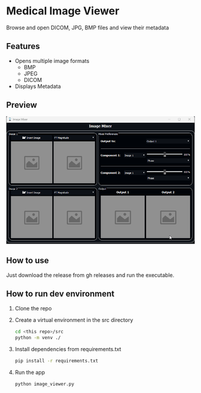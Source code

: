# Medical Image Viewer

Browse and open DICOM, JPG, BMP files and view their metadata

## Features

* Opens multiple image formats
    * BMP
    * JPEG
    * DICOM
* Displays Metadata

## Preview

![Preview](preview.gif)

## How to use

Just download the release from gh releases and run the executable.

## How to run dev environment

1. Clone the repo
2. Create a virtual environment in the src directory

    ```bash
    cd <this repo>/src
    python -m venv ./ 
    ```

3. Install dependencies from requirements.txt

    ```bash
    pip install -r requirements.txt
    ```

4. Run the app

    ```bash
    python image_viewer.py 
    ```

